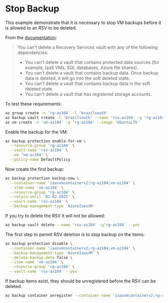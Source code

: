 # Stop Backup

This example demonstrate that it is necessary to stop VM backups before it is allowed to an RSV to be deleted.

From the [documentation](https://docs.microsoft.com/en-us/azure/backup/backup-azure-delete-vault?tabs=portal):

> You can't delete a Recovery Services vault with any of the following dependencies:
> 
> - You can't delete a vault that contains protected data sources (for example, IaaS VMs, SQL databases, Azure file shares).
> - You can't delete a vault that contains backup data. Once backup data is deleted, it will go into the soft deleted state.
> - You can't delete a vault that contains backup data in the soft deleted state.
> - You can't delete a vault that has registered storage accounts.

To test these requirements:

```sh
az group create -n 'rg-az104' -l 'brazilsouth'
az backup vault create -l 'brazilsouth' --name 'rsv-az104' -g 'rg-az104'
az vm create -n 'vm-az104' -g 'rg-az104' --image 'UbuntuLTS'
```

Enable the backup for the VM:

```sh
az backup protection enable-for-vm \
  --resource-group 'rg-az104' \
  --vault-name 'rsv-az104' \
  --vm 'vm-az104' \
  --policy-name DefaultPolicy
```

Now create the first backup:

```sh
az backup protection backup-now \
  --container-name 'iaasvmcontainerv2;rg-az104;vm-az104' \
  --item-name 'vm-az104' \
  --resource-group 'rg-az104' \
  --retain-until '01-02-2025' \
  --vault-name 'rsv-az104' \
  --backup-management-type 'AzureIaasVM'
```

If you try to delete the RSV it will not be allowed:

```sh
az backup vault delete --name 'rsv-az104' -g'rg-az104' --yes
```

The first step to permit RSV deletion is to stop backup on the items:

```sh
az backup protection disable \
  --container-name 'iaasvmcontainerv2;rg-az104;vm-az104' \
  --backup-management-type 'AzureIaasVM' \
  --delete-backup-data false \
  --item-name 'vm-az104' \
  --resource-group 'rg-az104' \
  --vault-name 'rsv-az104' --yes
```

If backup items exist, they should be unregistered before the RSV can be deleted.

```sh
az backup container unregister --container-name 'iaasvmcontainerv2;rg-az104;vm-az104' -g 'rg-az104' --vault-name 'rsv-az104' --backup-management-type 'AzureIaasVM'
```
